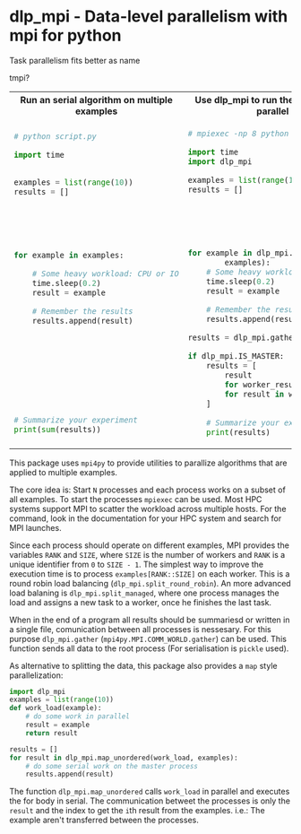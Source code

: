 # dlp_mpi - Data-level parallelism with mpi for python

Task parallelism fits better as name

tmpi?

<table>
<tr>
<th>
Run an serial algorithm on multiple examples
</th>
<th>
Use dlp_mpi to run the loop body in parallel
</th>
<th>
Use dlp_mpi to run a function in parallel
</th>
</tr>
<tr>
<td>

```python
# python script.py

import time


examples = list(range(10))
results = []






for example in examples:

    # Some heavy workload: CPU or IO
    time.sleep(0.2)
    result = example

    # Remember the results
    results.append(result)










# Summarize your experiment
print(sum(results))
```
</td>
<td>

```python
# mpiexec -np 8 python script.py

import time
import dlp_mpi

examples = list(range(10))
results = []






for example in dlp_mpi.split_managed(
        examples):
    # Some heavy workload: CPU or IO
    time.sleep(0.2)
    result = example

    # Remember the results
    results.append(result)

results = dlp_mpi.gather(results)

if dlp_mpi.IS_MASTER:
    results = [
        result
        for worker_results in results
        for result in worker_results
    ]
    
    # Summarize your experiment
    print(results)
```
</td>
<td>

```python
# mpiexec -np 8 python script.py

import time
import dlp_mpi

examples = list(range(10))
results = []

def workload(example):
    # Some heavy workload: CPU or IO
    time.sleep(0.2)
    result = example

for result in dlp_mpi.map_unordered(
        workload, examples):




    # Remember the results
    results.append(result)









if dlp_mpi.IS_MASTER:
    # Summarize your experiment
    print(results)
```
</td>
</tr>
</table>

This package uses `mpi4py` to provide utilities to parallize algorithms that are applied to multiple examples.

The core idea is: Start `N` processes and each process works on a subset of all examples.
To start the processes `mpiexec` can be used. Most HPC systems support MPI to scatter the workload across multiple hosts. For the command, look in the documentation for your HPC system and search for MPI launches.

Since each process should operate on different examples, MPI provides the variables `RANK` and `SIZE`, where `SIZE` is the number of workers and `RANK` is a unique identifier from `0` to `SIZE - 1`.
The simplest way to improve the execution time is to process `examples[RANK::SIZE]` on each worker.
This is a round robin load balancing (`dlp_mpi.split_round_robin`).
An more advanced load balaning is `dlp_mpi.split_managed`, where one process manages the load and assigns a new task to a worker, once he finishes the last task.

When in the end of a program all results should be summariesd or written in a single file, comunication between all processes is nessesary.
For this purpose `dlp_mpi.gather` (`mpi4py.MPI.COMM_WORLD.gather`) can be used. This function sends all data to the root process (For serialisation is `pickle` used).

As alternative to splitting the data, this package also provides a `map` style parallelization:
```python
import dlp_mpi
examples = list(range(10))
def work_load(example):
    # do some work in parallel
    result = example
    return result

results = []
for result in dlp_mpi.map_unordered(work_load, examples):
    # do some serial work on the master process
    results.append(result)

```
The function `dlp_mpi.map_unordered` calls `work_load` in parallel and executes the for body in serial.
The communication betweet the processes is only the `result` and the index to get the `i`th result from the examples. i.e.: The example aren't transferred between the processes.
